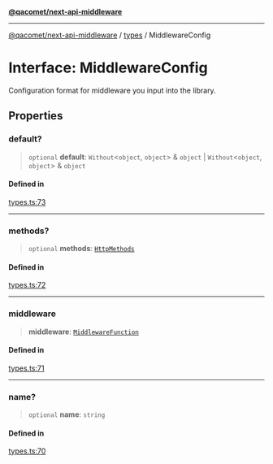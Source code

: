 [**@qacomet/next-api-middleware**](../../README.md)

***

[@qacomet/next-api-middleware](../../modules.md) / [types](../README.md) / MiddlewareConfig

# Interface: MiddlewareConfig

Configuration format for middleware you input into the library.

## Properties

### default?

> `optional` **default**: `Without`\<`object`, `object`\> & `object` \| `Without`\<`object`, `object`\> & `object`

#### Defined in

[types.ts:73](https://github.com/QAComet/next-api-middleware/blob/18b41491bdcc5fd6e62b3d4a669b5da625b229b4/src/types.ts#L73)

***

### methods?

> `optional` **methods**: [`HttpMethods`](../type-aliases/HttpMethods.md)

#### Defined in

[types.ts:72](https://github.com/QAComet/next-api-middleware/blob/18b41491bdcc5fd6e62b3d4a669b5da625b229b4/src/types.ts#L72)

***

### middleware

> **middleware**: [`MiddlewareFunction`](../type-aliases/MiddlewareFunction.md)

#### Defined in

[types.ts:71](https://github.com/QAComet/next-api-middleware/blob/18b41491bdcc5fd6e62b3d4a669b5da625b229b4/src/types.ts#L71)

***

### name?

> `optional` **name**: `string`

#### Defined in

[types.ts:70](https://github.com/QAComet/next-api-middleware/blob/18b41491bdcc5fd6e62b3d4a669b5da625b229b4/src/types.ts#L70)
